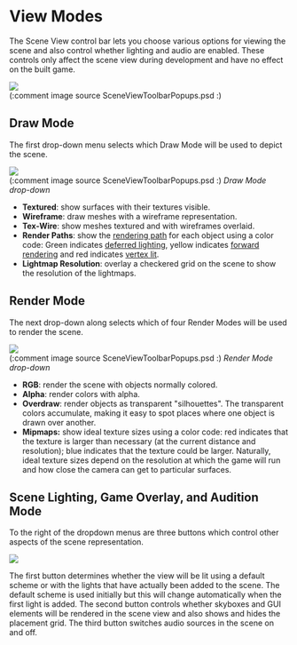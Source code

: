 View Modes
==========


The Scene View control bar lets you choose various options for viewing the scene and also control whether lighting and audio are enabled. These controls only affect the scene view during development and have no effect on the built game.


![](http://docwiki.hq.unity3d.com/uploads/Main/SceneViewControlBar35.png)  
(:comment image source SceneViewToolbarPopups.psd :)


Draw Mode
---------


The first drop-down menu selects which <span class=keyword>Draw Mode</span> will be used to depict the scene.


![](http://docwiki.hq.unity3d.com/uploads/Main/DrawModeDropdown35.png)  
(:comment image source SceneViewToolbarPopups.psd :)
_Draw Mode drop-down_

* __Textured__: show surfaces with their textures visible.
* __Wireframe__: draw meshes with a wireframe representation.
* __Tex-Wire__: show meshes textured and with wireframes overlaid.
* __Render Paths__: show the [rendering path](RenderingPaths.md) for each object using a color code: Green indicates [deferred lighting](RenderTech-DeferredLighting.md), yellow indicates [forward rendering](RenderTech-ForwardRendering.md) and red indicates [vertex lit](RenderTech-VertexLit.md).
* __Lightmap Resolution__: overlay a checkered grid on the scene to show the resolution of the lightmaps.


Render Mode
-----------


The next drop-down along selects which of four <span class=keyword>Render Modes</span> will be used to render the scene.


![](http://docwiki.hq.unity3d.com/uploads/Main/RenderModeDropdown35.png)  
(:comment image source SceneViewToolbarPopups.psd :)
_Render Mode drop-down_

* __RGB__: render the scene with objects normally colored.
* __Alpha__: render colors with alpha.
* __Overdraw__: render objects as transparent "silhouettes". The transparent colors accumulate, making it easy to spot places where one object is drawn over another.
* __Mipmaps:__ show ideal texture sizes using a color code: red indicates that the texture is larger than necessary (at the current distance and resolution); blue indicates that the texture could be larger. Naturally, ideal texture sizes depend on the resolution at which the game will run and how close the camera can get to particular surfaces.


Scene Lighting, Game Overlay, and Audition Mode
-----------------------------------------------


To the right of the dropdown menus are three buttons which control other aspects of the scene representation.


![](http://docwiki.hq.unity3d.com/uploads/Main/SceneViewButtons35.png)  

The first button determines whether the view will be lit using a default scheme or with the lights that have actually been added to the scene. The default scheme is used initially but this will change automatically when the first light is added. The second button controls whether skyboxes and GUI elements will be rendered in the scene view and also shows and hides the placement grid. The third button switches audio sources in the scene on and off.

